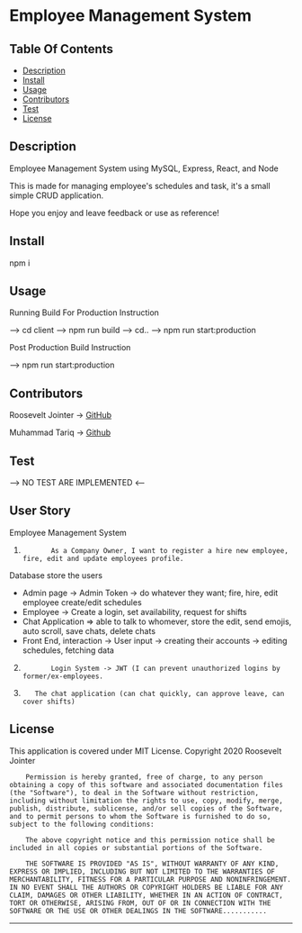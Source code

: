 # Employee Management System

## Table Of Contents
<!-- click each bullet to move to the associated section -->
* [Description](#description)
* [Install](#install)
* [Usage](#usage)
* [Contributors](#contributors)
* [Test](#test)
* [License](#license)

## Description

Employee Management System using MySQL, Express, React, and Node

This is made for managing employee's schedules and task, it's a small simple CRUD application.

Hope you enjoy and leave feedback or use as reference!

## Install

npm i

## Usage

Running Build For Production Instruction

--> cd client
--> npm run build
--> cd..
--> npm run start:production

Post Production Build Instruction

--> npm run start:production


## Contributors

Roosevelt Jointer -> [GitHub](https://github.com/rjointer2)

Muhammad Tariq -> [Github](https://github.com/mmtariqk)


## Test

--> NO TEST ARE IMPLEMENTED <--


## User Story

Employee Management System
1.            As a Company Owner, I want to register a hire new employee, fire, edit and update employees profile.
Database store the users
- Admin page -> Admin Token -> do whatever they want; fire, hire, edit employee
   create/edit schedules
- Employee -> Create a login, set availability, request for shifts
- Chat Application => able to talk to whomever, store the edit, send emojis,
   auto scroll, save chats, delete chats
- Front End, interaction -> User input -> creating their accounts ->
   editing schedules, fetching data
2.            Login System -> JWT (I can prevent unauthorized logins by former/ex-employees.
3.        The chat application (can chat quickly, can approve leave, can cover shifts)

## License

This application is covered under MIT License.
Copyright 2020 Roosevelt Jointer
       
        Permission is hereby granted, free of charge, to any person obtaining a copy of this software and associated documentation files (the "Software"), to deal in the Software without restriction, including without limitation the rights to use, copy, modify, merge, publish, distribute, sublicense, and/or sell copies of the Software, and to permit persons to whom the Software is furnished to do so, subject to the following conditions:
        
        The above copyright notice and this permission notice shall be included in all copies or substantial portions of the Software.
        
        THE SOFTWARE IS PROVIDED "AS IS", WITHOUT WARRANTY OF ANY KIND, EXPRESS OR IMPLIED, INCLUDING BUT NOT LIMITED TO THE WARRANTIES OF MERCHANTABILITY, FITNESS FOR A PARTICULAR PURPOSE AND NONINFRINGEMENT. IN NO EVENT SHALL THE AUTHORS OR COPYRIGHT HOLDERS BE LIABLE FOR ANY CLAIM, DAMAGES OR OTHER LIABILITY, WHETHER IN AN ACTION OF CONTRACT, TORT OR OTHERWISE, ARISING FROM, OUT OF OR IN CONNECTION WITH THE SOFTWARE OR THE USE OR OTHER DEALINGS IN THE SOFTWARE...........

-------------------------------------------